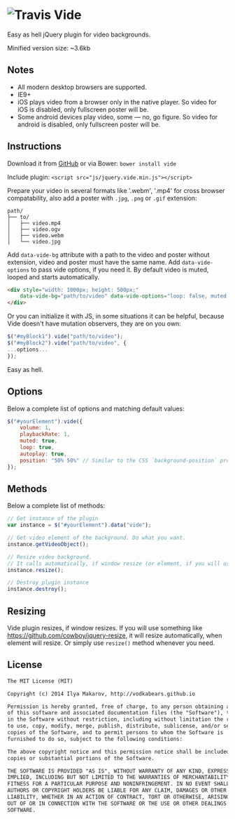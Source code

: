 ![Travis](https://travis-ci.org/VodkaBears/Vide.svg?branch=master)
Vide
====

Easy as hell jQuery plugin for video backgrounds.

Minified version size: ~3.6kb

## Notes

* All modern desktop browsers are supported.
* IE9+
* iOS plays video from a browser only in the native player. So video for iOS is disabled, only fullscreen poster will be.
* Some android devices play video, some — no, go figure. So video for android is disabled, only fullscreen poster will be.

## Instructions

Download it from [GitHub](https://github.com/VodkaBears/Vide/archive/master.zip) or via Bower:
`bower install vide`

Include plugin: `<script src="js/jquery.vide.min.js"></script>`

Prepare your video in several formats like '.webm', '.mp4' for cross browser compatability, also add a poster with `.jpg`, `.png` or `.gif` extension:
```
path/
├── to/
│   ├── video.mp4
│   ├── video.ogv
│   ├── video.webm
│   └── video.jpg
```

Add `data-vide-bg` attribute with a path to the video and poster without extension, video and poster must have the same name. Add `data-vide-options` to pass vide options, if you need it. By default video is muted, looped and starts automatically.
```html
<div style="width: 1000px; height: 500px;"
    data-vide-bg="path/to/video" data-vide-options="loop: false, muted: false, position: 0% 0%">
</div>
```

Or you can initialize it with JS, in some situations it can be helpful, because Vide doesn't have mutation observers, they are on you own:
```js
$("#myBlock1").vide("path/to/video");
$("#myBlock2").vide("path/to/video", {
...options...
});
```

Easy as hell.

## Options

Below a complete list of options and matching default values:

```js
$("#yourElement").vide({
    volume: 1,
    playbackRate: 1,
    muted: true,
    loop: true,
    autoplay: true,
    position: "50% 50%" // Similar to the CSS `background-position` property
});
```

## Methods

Below a complete list of methods:

```js
// Get instance of the plugin
var instance = $("#yourElement").data("vide");

// Get video element of the background. Do what you want.
instance.getVideoObject();

// Resize video background.
// It calls automatically, if window resize (or element, if you will use something like https://github.com/cowboy/jquery-resize).
instance.resize();

// Destroy plugin instance
instance.destroy();
```

## Resizing

Vide plugin resizes, if window resizes. If you will use something like https://github.com/cowboy/jquery-resize, it will resize automatically, when element will resize. Or simply use `resize()` method whenever you need.

## License

```txt
The MIT License (MIT)

Copyright (c) 2014 Ilya Makarov, http://vodkabears.github.io

Permission is hereby granted, free of charge, to any person obtaining a copy
of this software and associated documentation files (the "Software"), to deal
in the Software without restriction, including without limitation the rights
to use, copy, modify, merge, publish, distribute, sublicense, and/or sell
copies of the Software, and to permit persons to whom the Software is
furnished to do so, subject to the following conditions:

The above copyright notice and this permission notice shall be included in all
copies or substantial portions of the Software.

THE SOFTWARE IS PROVIDED "AS IS", WITHOUT WARRANTY OF ANY KIND, EXPRESS OR
IMPLIED, INCLUDING BUT NOT LIMITED TO THE WARRANTIES OF MERCHANTABILITY,
FITNESS FOR A PARTICULAR PURPOSE AND NONINFRINGEMENT. IN NO EVENT SHALL THE
AUTHORS OR COPYRIGHT HOLDERS BE LIABLE FOR ANY CLAIM, DAMAGES OR OTHER
LIABILITY, WHETHER IN AN ACTION OF CONTRACT, TORT OR OTHERWISE, ARISING FROM,
OUT OF OR IN CONNECTION WITH THE SOFTWARE OR THE USE OR OTHER DEALINGS IN THE
SOFTWARE.
```
